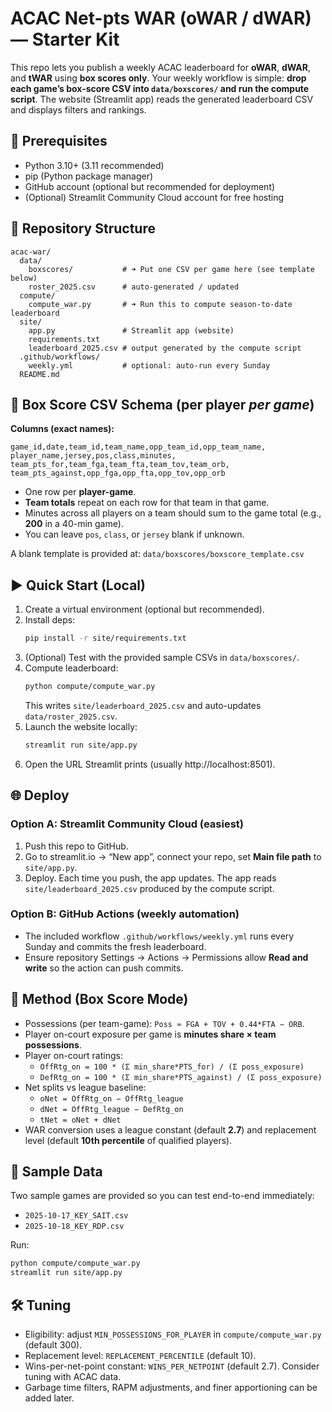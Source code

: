 # ACAC Net-pts WAR (oWAR / dWAR) — Starter Kit

This repo lets you publish a weekly ACAC leaderboard for **oWAR**, **dWAR**, and **tWAR** using **box scores only**.
Your weekly workflow is simple: **drop each game’s box-score CSV into `data/boxscores/` and run the compute script**.
The website (Streamlit app) reads the generated leaderboard CSV and displays filters and rankings.

## 🔧 Prerequisites
- Python 3.10+ (3.11 recommended)
- pip (Python package manager)
- GitHub account (optional but recommended for deployment)
- (Optional) Streamlit Community Cloud account for free hosting

## 📂 Repository Structure
```
acac-war/
  data/
    boxscores/           # ➜ Put one CSV per game here (see template below)
    roster_2025.csv      # auto-generated / updated
  compute/
    compute_war.py       # ➜ Run this to compute season-to-date leaderboard
  site/
    app.py               # Streamlit app (website)
    requirements.txt
    leaderboard_2025.csv # output generated by the compute script
  .github/workflows/
    weekly.yml           # optional: auto-run every Sunday
  README.md
```

## 🧾 Box Score CSV Schema (per player *per game*)
**Columns (exact names):**
```
game_id,date,team_id,team_name,opp_team_id,opp_team_name,
player_name,jersey,pos,class,minutes,
team_pts_for,team_fga,team_fta,team_tov,team_orb,
team_pts_against,opp_fga,opp_fta,opp_tov,opp_orb
```
- One row per **player-game**.
- **Team totals** repeat on each row for that team in that game.
- Minutes across all players on a team should sum to the game total (e.g., **200** in a 40-min game).
- You can leave `pos`, `class`, or `jersey` blank if unknown.

A blank template is provided at: `data/boxscores/boxscore_template.csv`

## ▶️ Quick Start (Local)
1. Create a virtual environment (optional but recommended).
2. Install deps:
   ```bash
   pip install -r site/requirements.txt
   ```
3. (Optional) Test with the provided sample CSVs in `data/boxscores/`.
4. Compute leaderboard:
   ```bash
   python compute/compute_war.py
   ```
   This writes `site/leaderboard_2025.csv` and auto-updates `data/roster_2025.csv`.
5. Launch the website locally:
   ```bash
   streamlit run site/app.py
   ```
6. Open the URL Streamlit prints (usually http://localhost:8501).

## 🌐 Deploy
### Option A: Streamlit Community Cloud (easiest)
1. Push this repo to GitHub.
2. Go to streamlit.io → “New app”, connect your repo, set **Main file path** to `site/app.py`.
3. Deploy. Each time you push, the app updates. The app reads `site/leaderboard_2025.csv` produced by the compute script.

### Option B: GitHub Actions (weekly automation)
- The included workflow `.github/workflows/weekly.yml` runs every Sunday and commits the fresh leaderboard.
- Ensure repository Settings → Actions → Permissions allow **Read and write** so the action can push commits.

## 🧠 Method (Box Score Mode)
- Possessions (per team-game): `Poss ≈ FGA + TOV + 0.44*FTA − ORB`.
- Player on-court exposure per game is **minutes share × team possessions**.
- Player on-court ratings:
  - `OffRtg_on = 100 * (Σ min_share*PTS_for) / (Σ poss_exposure)`
  - `DefRtg_on = 100 * (Σ min_share*PTS_against) / (Σ poss_exposure)`
- Net splits vs league baseline:
  - `oNet = OffRtg_on − OffRtg_league`
  - `dNet = OffRtg_league − DefRtg_on`
  - `tNet = oNet + dNet`
- WAR conversion uses a league constant (default **2.7**) and replacement level (default **10th percentile** of qualified players).

## 🧪 Sample Data
Two sample games are provided so you can test end-to-end immediately:
- `2025-10-17_KEY_SAIT.csv`
- `2025-10-18_KEY_RDP.csv`

Run:
```bash
python compute/compute_war.py
streamlit run site/app.py
```

## 🛠️ Tuning
- Eligibility: adjust `MIN_POSSESSIONS_FOR_PLAYER` in `compute/compute_war.py` (default 300).
- Replacement level: `REPLACEMENT_PERCENTILE` (default 10).
- Wins-per-net-point constant: `WINS_PER_NETPOINT` (default 2.7). Consider tuning with ACAC data.
- Garbage time filters, RAPM adjustments, and finer apportioning can be added later.
